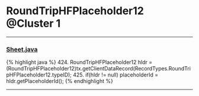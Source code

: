 # RoundTripHFPlaceholder12 @Cluster 1

***

### [Sheet.java](https://searchcode.com/codesearch/view/97394323/)
{% highlight java %}
424. RoundTripHFPlaceholder12 hldr = (RoundTripHFPlaceholder12)tx.getClientDataRecord(RecordTypes.RoundTripHFPlaceholder12.typeID);
425. if(hldr != null) placeholderId = hldr.getPlaceholderId();
{% endhighlight %}

***


